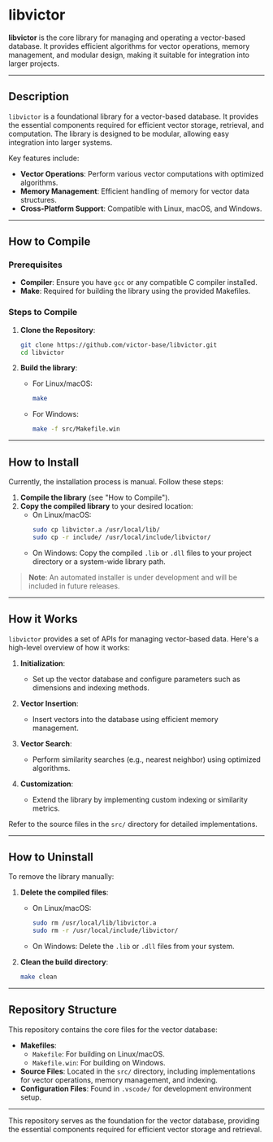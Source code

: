 # libvictor

**libvictor** is the core library for managing and operating a vector-based database. It provides efficient algorithms for vector operations, memory management, and modular design, making it suitable for integration into larger projects.

---

## Description

`libvictor` is a foundational library for a vector-based database. It provides the essential components required for efficient vector storage, retrieval, and computation. The library is designed to be modular, allowing easy integration into larger systems.

Key features include:
- **Vector Operations**: Perform various vector computations with optimized algorithms.
- **Memory Management**: Efficient handling of memory for vector data structures.
- **Cross-Platform Support**: Compatible with Linux, macOS, and Windows.

---

## How to Compile

### Prerequisites

- **Compiler**: Ensure you have `gcc` or any compatible C compiler installed.
- **Make**: Required for building the library using the provided Makefiles.

### Steps to Compile

1. **Clone the Repository**:
   ```bash
   git clone https://github.com/victor-base/libvictor.git
   cd libvictor
   ```

2. **Build the library**:
   - For Linux/macOS:
     ```bash
     make
     ```
   - For Windows:
     ```bash
     make -f src/Makefile.win
     ```

---

## How to Install

Currently, the installation process is manual. Follow these steps:

1. **Compile the library** (see "How to Compile").
2. **Copy the compiled library** to your desired location:
   - On Linux/macOS:
     ```bash
     sudo cp libvictor.a /usr/local/lib/
     sudo cp -r include/ /usr/local/include/libvictor/
     ```
   - On Windows:
     Copy the compiled `.lib` or `.dll` files to your project directory or a system-wide library path.

> **Note**: An automated installer is under development and will be included in future releases.

---

## How it Works

`libvictor` provides a set of APIs for managing vector-based data. Here's a high-level overview of how it works:

1. **Initialization**:
   - Set up the vector database and configure parameters such as dimensions and indexing methods.

2. **Vector Insertion**:
   - Insert vectors into the database using efficient memory management.

3. **Vector Search**:
   - Perform similarity searches (e.g., nearest neighbor) using optimized algorithms.

4. **Customization**:
   - Extend the library by implementing custom indexing or similarity metrics.

Refer to the source files in the `src/` directory for detailed implementations.

---

## How to Uninstall

To remove the library manually:

1. **Delete the compiled files**:
   - On Linux/macOS:
     ```bash
     sudo rm /usr/local/lib/libvictor.a
     sudo rm -r /usr/local/include/libvictor/
     ```
   - On Windows:
     Delete the `.lib` or `.dll` files from your system.

2. **Clean the build directory**:
   ```bash
   make clean
   ```

---

## Repository Structure

This repository contains the core files for the vector database:

- **Makefiles**:
  - `Makefile`: For building on Linux/macOS.
  - `Makefile.win`: For building on Windows.
- **Source Files**: Located in the `src/` directory, including implementations for vector operations, memory management, and indexing.
- **Configuration Files**: Found in `.vscode/` for development environment setup.

---

This repository serves as the foundation for the vector database, providing the essential components required for efficient vector storage and retrieval.
